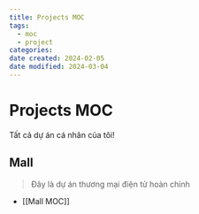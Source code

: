 ```yaml
---
title: Projects MOC
tags:
  - moc
  - project
categories: 
date created: 2024-02-05
date modified: 2024-03-04
---
```


# Projects MOC

Tất cả dự án cá nhân của tôi!

## Mall

> Đây là dự án thương mại điện tử hoàn chỉnh

- [[Mall MOC]]

